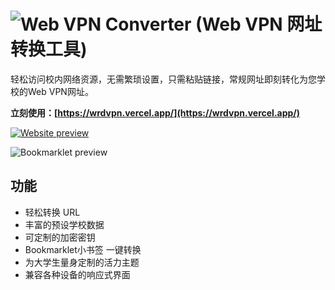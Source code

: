# ![Web VPN Converter (Web VPN 网址转换工具)](https://repository-images.githubusercontent.com/671581964/fbadedc1-a493-4702-8af8-23e11a408a32)

轻松访问校内网络资源，无需繁琐设置，只需粘贴链接，常规网址即刻转化为您学校的Web VPN网址。

**立刻使用：[https://wrdvpn.vercel.app/](https://wrdvpn.vercel.app/)**

[![Website preview](https://github.com/lcandy2/webvpn-converter/assets/45784494/744ad021-29e1-4075-bc5a-388814e5da33)]([https://wrdvpn.vercel.app/)

[//]: # '[![Responsive preview](https://github.com/lcandy2/webvpn-converter/assets/45784494/f4cf7184-627a-4fb1-8997-2c1fbc0449ba)]([https://wrdvpn.vercel.app/)'

![Bookmarklet preview](https://github.com/lcandy2/webvpn-converter/assets/45784494/f12bb038-27e4-433c-a527-b8cf3aa22740)

## 功能

- 轻松转换 URL
- 丰富的预设学校数据
- 可定制的加密密钥
- Bookmarklet小书签 一键转换
- 为大学生量身定制的活力主题
- 兼容各种设备的响应式界面
